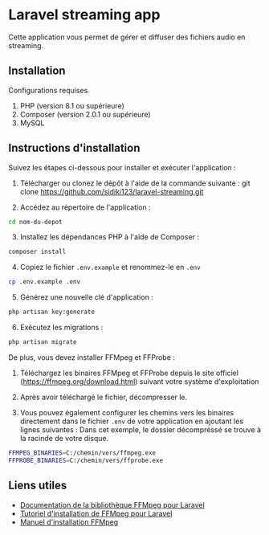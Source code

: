 # Laravel streaming app

Cette application vous permet de gérer et diffuser des fichiers audio en streaming.

## Installation

Configurations requises 

1. PHP (version 8.1 ou supérieure)
2. Composer (version 2.0.1 ou supérieure)
3. MySQL

## Instructions d'installation

Suivez les étapes ci-dessous pour installer et exécuter l'application :

1. Télécharger ou clonez le dépôt à l'aide de la commande suivante :
git clone https://github.com/sidiki123/laravel-streaming.git

2. Accédez au répertoire de l'application :

```bash
cd nom-du-depot
```

3. Installez les dépendances PHP à l'aide de Composer :

```bash
composer install
```

4. Copiez le fichier `.env.example` et renommez-le en `.env`

```bash
cp .env.example .env
```

5. Générez une nouvelle clé d'application :

```bash
php artisan key:generate
```

6. Exécutez les migrations :

```bash
php artisan migrate
```

De plus, vous devez installer FFMpeg et FFProbe :

1. Téléchargez les binaires FFMpeg et FFProbe depuis le site officiel (https://ffmpeg.org/download.html) suivant votre système d'exploitation

2. Après avoir téléchargé le fichier, décompresser le.

3. Vous pouvez également configurer les chemins vers les binaires directement dans le fichier `.env` de votre application en ajoutant les lignes suivantes :
Dans cet exemple, le dossier décompréssé se trouve à la racinde de votre disque.

```bash
FFMPEG_BINARIES=C:/chemin/vers/ffmpeg.exe
FFPROBE_BINARIES=C:/chemin/vers/ffprobe.exe
```



## Liens utiles

- [Documentation de la bibliothèque FFMpeg pour Laravel](https://github.com/protonemedia/laravel-ffmpeg#installation)
- [Tutoriel d'installation de FFMpeg pour Laravel](https://protone.media/en/blog/how-to-use-ffmpeg-in-your-laravel-projects)
- [Manuel d'installation FFMpeg](https://bbc.github.io/bbcat-orchestration-docs/installation-mac-manual)